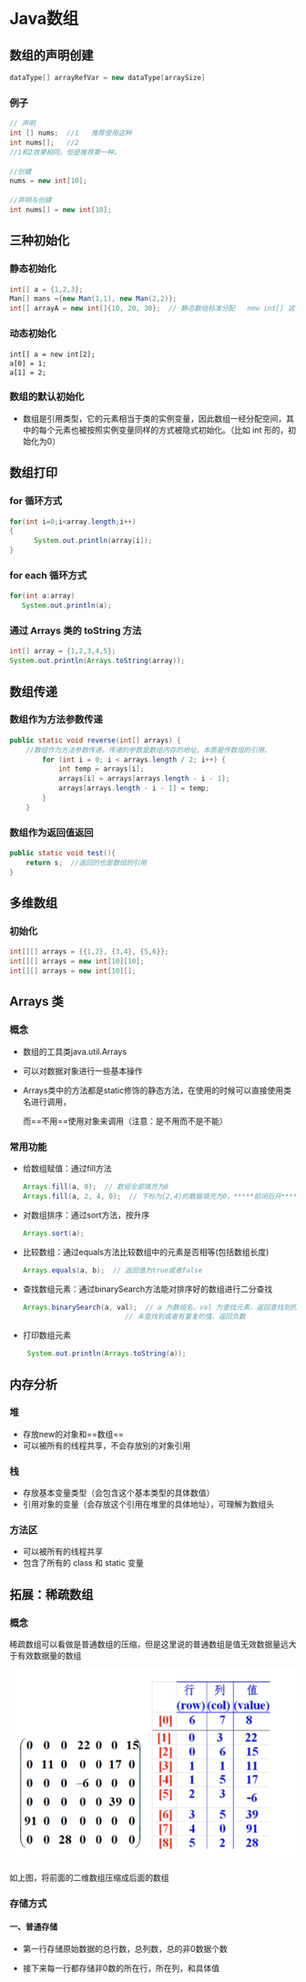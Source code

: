 # Java数组

## 数组的声明创建

```java
dataType[] arrayRefVar = new dataType[arraySize]
```

### 例子

```java
// 声明
int [] nums;  //1   推荐使用这种
int nums[];   //2
//1和2效果相同，但是推荐第一种。

//创建
nums = new int[10];

//声明与创建
int nums[] = new int[10];
```



## 三种初始化

### 静态初始化

```java
int[] a = {1,2,3};
Man[] mans ={new Man(1,1), new Man(2,2)};
int[] arrayA = new int[]{10, 20, 30};  // 静态数组标准分配   new int[] 这个中括号里不能有东西
```

### 动态初始化

```
int[] a = new int[2];
a[0] = 1;
a[1] = 2;
```

### 数组的默认初始化

- 数组是引用类型，它的元素相当于类的实例变量，因此数组一经分配空间，其中的每个元素也被按照实例变量同样的方式被隐式初始化。（比如 int 形的，初始化为0）

## 数组打印

### for 循环方式

```java
for(int i=0;i<array.length;i++)
{
      System.out.println(array[i]);
}
```

### for each 循环方式

 ```java
for(int a:array)
    System.out.println(a);
 ```

### 通过 Arrays 类的 toString 方法

```java
int[] array = {1,2,3,4,5};
System.out.println(Arrays.toString(array));
```



## 数组传递

### 数组作为方法参数传递

```java
public static void reverse(int[] arrays) {  
    //数组作为方法参数传递，传递的参数是数组内存的地址。本质是传数组的引用。
        for (int i = 0; i < arrays.length / 2; i++) {
            int temp = arrays[i];
            arrays[i] = arrays[arrays.length - i - 1];
            arrays[arrays.length - i - 1] = temp;
        }
    }
```

### 数组作为返回值返回

```java
public static void test(){
	return s;  //返回的也是数组的引用
}
```



## 多维数组

### 初始化

```java
int[][] arrays = {{1,2}, {3,4}, {5,6}};
int[][] arrays = new int[10][10];
int[][] arrays = new int[10][];
```



## Arrays 类

### 概念

- 数组的工具类java.util.Arrays

- 可以对数据对象进行一些基本操作

- Arrays类中的方法都是static修饰的静态方法，在使用的时候可以直接使用类名进行调用，

  而==不用==使用对象来调用（注意：是不用而不是不能）
### 常用功能
- 给数组赋值：通过fill方法

  ```java
  Arrays.fill(a, 0);  // 数组全部填充为0
  Arrays.fill(a, 2, 4, 0);  // 下标为[2,4)的数据填充为0，*****前闭后开*****
  ```

- 对数组排序：通过sort方法，按升序

  ```java
  Arrays.sort(a);
  ```

- 比较数组：通过equals方法比较数组中的元素是否相等(包括数组长度)

  ```java
  Arrays.equals(a, b);  // 返回值为true或者false
  ```

- 查找数组元素：通过binarySearch方法能对排序好的数组进行二分查找	

  ```java
  Arrays.binarySearch(a, val);  // a 为数组名，val 为查找元素，返回查找到的值的下标
  						   // 未查找到或者有重复的值，返回负数
  ```

- 打印数组元素

  ```java
   System.out.println(Arrays.toString(a));
  ```



## 内存分析

### 堆

- 存放new的对象和==数组==
- 可以被所有的线程共享，不会存放别的对象引用
### 栈
- 存放基本变量类型（会包含这个基本类型的具体数值）
- 引用对象的变量（会存放这个引用在堆里的具体地址），可理解为数组头
### 方法区
- 可以被所有的线程共享
- 包含了所有的 class 和 static 变量



## 拓展：稀疏数组

### 概念

稀疏数组可以看做是普通数组的压缩，但是这里说的普通数组是值无效数据量远大于有效数据量的数组

![稀疏数组](picture\image-20210207114507861.png)	

如上图，将前面的二维数组压缩成后面的数组

### 存储方式

#### 一、普通存储

- 第一行存储原始数据的总行数，总列数，总的非0数据个数

- 接下来每一行都存储非0数的所在行，所在列，和具体值